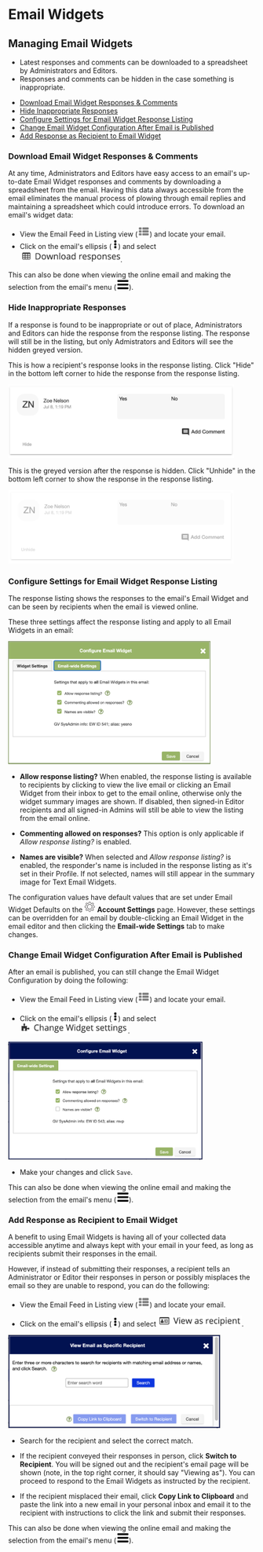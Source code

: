 # Email Widgets

<span id="gv-5widgets-3ewmanage"></span>
## Managing Email Widgets

<span class="todo">
  
* Latest responses and comments can be downloaded to a spreadsheet by Administrators and Editors.
* Responses and comments can be hidden in the case something is inappropriate.

</span> <!-- todo -->

* [Download Email Widget Responses & Comments](/5-widgets/3-ewManage.md?[LINK-QARGS-DOC]#gv-5widgets-3ewmanage-download)
* [Hide Inappropriate Responses](/5-widgets/3-ewManage.md?[LINK-QARGS-DOC]#gv-5widgets-3ewmanage-hide-unhide)
* [Configure Settings for Email Widget Response Listing](/5-widgets/3-ewManage.md?[LINK-QARGS-DOC]#gv-5widgets-3ewmanage-config-ew)
* [Change Email Widget Configuration After Email is Published](/5-widgets/3-ewManage.md?[LINK-QARGS-DOC]#gv-5widgets-3ewmanage-change-config-after-pub)
* [Add Response as Recipient to Email Widget](/5-widgets/3-ewManage.md?[LINK-QARGS-DOC]#gv-5widgets-3ewmanage-add-as-recipient)

<span id="gv-5widgets-3ewmanage-download"></span>
### Download Email Widget Responses & Comments

At any time, Administrators and Editors have easy access to an email's up-to-date Email Widget responses and comments by downloading a spreadsheet from the email.  Having this data always accessible from the email eliminates the manual process of plowing through email replies and maintaining a spreadsheet which could introduce errors.  To download 
an email's widget data:

* View the Email Feed in Listing view (<img src="/docimages/listing-view-icon.png" height="22">) and locate your email.
* Click on the email's ellipsis (<img src="/docimages/ellipsis.png" height="22">) and select <img src="/docimages/feed-menu-download-responses.png" height="24">.

This can also be done when viewing the online email and making the selection from the email's menu (<img src="/docimages/menu-icon.png" height="22">).

<span id="gv-5widgets-3ewmanage-hide-unhide"></span>
### Hide Inappropriate Responses

If a response is found to be inappropriate or out of place, Administrators and Editors can hide the response from the response listing.  The response will still be in the listing, but only Admistrators and Editors will see the hidden greyed version.  

This is how a recipient's response looks in the response listing.  Click "Hide" in the bottom left corner to hide the response from the response listing.

<img src="/docimages/ew-response-hide.png" height="150">

This is the greyed version after the response is hidden.  Click "Unhide" in the bottom left corner to show the response in the response listing.

<img src="/docimages/ew-response-unhide.png" height="150">

<span id="gv-5widgets-3ewmanage-config-ew"></span>
### Configure Settings for Email Widget Response Listing

The response listing shows the responses to the email's Email Widget and can be seen by recipients when the email is viewed online.  

These three settings affect the response listing and apply to all Email Widgets in an email:

<img src="/docimages/email-config-ew.png" height="250">

* **Allow response listing?** When enabled, the response listing is available to recipients by clicking to view the live email or clicking an Email Widget from their inbox to get to the email online, otherwise only the widget summary images are shown.  If disabled, then signed-in Editor recipients and all signed-in Admins will still be able to view the listing from the email online.

* **Commenting allowed on responses?** This option is only applicable if *Allow response listing?* is enabled.

* **Names are visible?** When selected and *Allow response listing?* is enabled, the responder's name is included in the response listing as it's set in their Profile.  If not selected, names will still appear in the summary image for Text Email Widgets.

The configuration values have default values that are set under Email Widget Defaults on the <img src="/docimages/transparent-gear-icon.png" height="22"> **Account Settings** page.  However, these settings can be overridden for an email by double-clicking an Email Widget in the email editor and then clicking the **Email-wide Settings** tab to make changes.

<span id="gv-5widgets-3ewmanage-change-config-after-pub"></span>
### Change Email Widget Configuration After Email is Published

After an email is published, you can still change the Email Widget Configuration by doing the following:

* View the Email Feed in Listing view (<img src="/docimages/listing-view-icon.png" height="22">) and locate your email.

* Click on the email's ellipsis (<img src="/docimages/ellipsis.png" height="22">) and select <img src="/docimages/feed-menu-change-ew-settings.png" height="22">.

<img src="/docimages/feed-config-ew-popup.png" height="240">

* Make your changes and click `Save`.

This can also be done when viewing the online email and making the selection from the email's menu (<img src="/docimages/menu-icon.png" height="22">).

<span id="gv-5widgets-3ewmanage-add-as-recipient"></span>
### Add Response as Recipient to Email Widget

A benefit to using Email Widgets is having all of your collected data accessible anytime and always kept with your email in your feed, as long as recipients submit their responses in the email.

However, if instead of submitting their responses, a recipient tells an Administrator or Editor their responses in person or possibly misplaces the email so they are unable to respond, you can do the following:

* View the Email Feed in Listing view (<img src="/docimages/listing-view-icon.png" height="22">) and locate your email.

* Click on the email's ellipsis (<img src="/docimages/ellipsis.png" height="22">) and select <img src="/docimages/feed-menu-view-as-recipient.png" height="22">.

<img src="/docimages/feed-view-as-rec-popup.png" height="190">

* Search for the recipient and select the correct match.

* If the recipient conveyed their responses in person, click **Switch to Recipient**.  You will be signed out and the recipient's email page will be shown (note, in the top right corner, it should say "Viewing as").  You can proceed to respond to the Email Widgets as instructed by the recipient.

* If the recipient misplaced their email, click **Copy Link to Clipboard** and paste the link into a new email in your personal inbox and email it to the recipient with instructions to click the link and submit their responses.

This can also be done when viewing the online email and making the selection from the email's menu (<img src="/docimages/menu-icon.png" height="22">).

